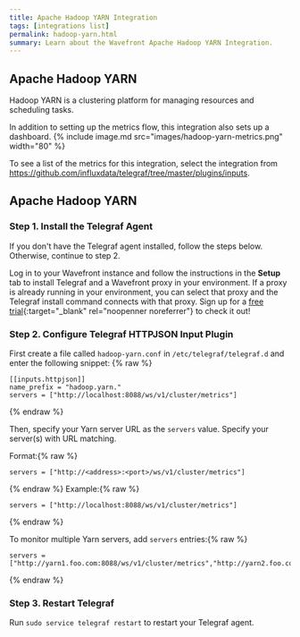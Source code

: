 ```yaml
---
title: Apache Hadoop YARN Integration
tags: [integrations list]
permalink: hadoop-yarn.html
summary: Learn about the Wavefront Apache Hadoop YARN Integration.
---
```

## Apache Hadoop YARN

Hadoop YARN is a clustering platform for managing resources and scheduling tasks.

In addition to setting up the metrics flow, this integration also sets up a dashboard.
{% include image.md src="images/hadoop-yarn-metrics.png" width="80" %}


To see a list of the metrics for this integration, select the integration from <https://github.com/influxdata/telegraf/tree/master/plugins/inputs>.
## Apache Hadoop YARN



### Step 1. Install the Telegraf Agent

If you don't have the Telegraf agent installed, follow the steps below. Otherwise, continue to step 2.

Log in to your Wavefront instance and follow the instructions in the **Setup** tab to install Telegraf and a Wavefront proxy in your environment. If a proxy is already running in your environment, you can select that proxy and the Telegraf install command connects with that proxy. Sign up for a [free trial](https://tanzu.vmware.com/observability?utm_source=docs.vmware.com&utm_medium=referral&utm_campaign=docs-front-page){:target="_blank" rel="noopenner noreferrer"} to check it out!

### Step 2. Configure Telegraf HTTPJSON Input Plugin

First create a file called `hadoop-yarn.conf` in `/etc/telegraf/telegraf.d` and enter the following snippet:
{% raw %}
```
[[inputs.httpjson]]
name_prefix = "hadoop.yarn."
servers = ["http://localhost:8088/ws/v1/cluster/metrics"]
```
{% endraw %}

Then, specify your Yarn server URL as the `servers` value. Specify your server(s) with URL matching.

Format:{% raw %}
```
servers = ["http://<address>:<port>/ws/v1/cluster/metrics"]
```
{% endraw %}
Example:{% raw %}
```
servers = ["http://localhost:8088/ws/v1/cluster/metrics"]
```
{% endraw %}

To monitor multiple Yarn servers, add `servers` entries:{% raw %}
```
servers = ["http://yarn1.foo.com:8088/ws/v1/cluster/metrics","http://yarn2.foo.com:8088/ws/v1/cluster/metrics"]
```
{% endraw %}

### Step 3. Restart Telegraf

Run `sudo service telegraf restart` to restart your Telegraf agent.



